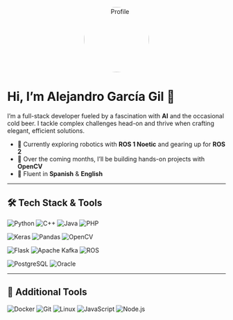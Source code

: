 <p align="center">
  <img src="https://github.com/aggg12.png" alt="Profile" width="150" style="border-radius:50%;" />
</p>

# Hi, I’m Alejandro García Gil 👋

I’m a full-stack developer fueled by a fascination with **AI** and the occasional cold beer. I tackle complex challenges head-on and thrive when crafting elegant, efficient solutions.

- 🔭 Currently exploring robotics with **ROS 1 Noetic** and gearing up for **ROS 2**  
- 🌱 Over the coming months, I’ll be building hands-on projects with **OpenCV**  
- 💬 Fluent in **Spanish** & **English**  

---

## 🛠️ Tech Stack & Tools

![Python](https://img.shields.io/badge/-Python-3670A0?logo=python&logoColor=white)
![C++](https://img.shields.io/badge/-C++-00599C?logo=c%2B%2B&logoColor=white)
![Java](https://img.shields.io/badge/-Java-007396?logo=java&logoColor=white)
![PHP](https://img.shields.io/badge/-PHP-777BB4?logo=php&logoColor=white)

![Keras](https://img.shields.io/badge/-Keras-D00000?logo=keras&logoColor=white)
![Pandas](https://img.shields.io/badge/-Pandas-150458?logo=pandas&logoColor=white)
![OpenCV](https://img.shields.io/badge/-OpenCV-5C3EE8?logo=opencv&logoColor=white)

![Flask](https://img.shields.io/badge/-Flask-000000?logo=flask&logoColor=white)
![Apache Kafka](https://img.shields.io/badge/-Apache_Kafka-231F20?logo=apachekafka&logoColor=white)
![ROS](https://img.shields.io/badge/-ROS-22314E?logo=ros&logoColor=white)

![PostgreSQL](https://img.shields.io/badge/-PostgreSQL-4169E1?logo=postgresql&logoColor=white)
![Oracle](https://img.shields.io/badge/-Oracle-F80000?logo=oracle&logoColor=white)

---

## 🔭 Additional Tools

![Docker](https://img.shields.io/badge/-Docker-2496ED?logo=docker&logoColor=white)
![Git](https://img.shields.io/badge/-Git-F05032?logo=git&logoColor=white)
![Linux](https://img.shields.io/badge/-Linux-FCC624?logo=linux&logoColor=black)
![JavaScript](https://img.shields.io/badge/-JavaScript-F7DF1E?logo=javascript&logoColor=black)
![Node.js](https://img.shields.io/badge/-Node.js-339933?logo=node.js&logoColor=white)
